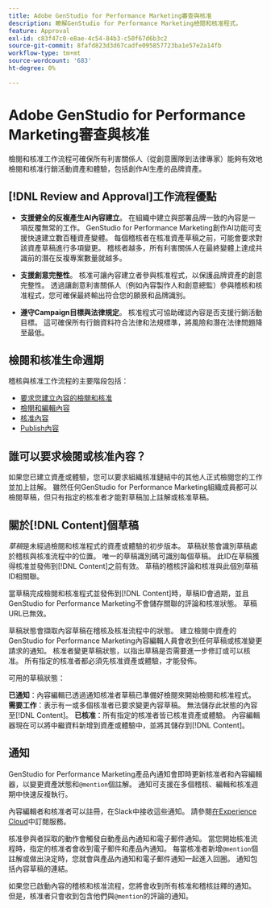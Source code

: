 ```yaml
---
title: Adobe GenStudio for Performance Marketing審查與核准
description: 瞭解GenStudio for Performance Marketing檢閱和核准程式。
feature: Approval
exl-id: c83f47c0-e8ae-4c54-84b3-c50f67d6b3c2
source-git-commit: 8fafd823d3d67cadfe095857723ba1e57e2a14fb
workflow-type: tm+mt
source-wordcount: '683'
ht-degree: 0%

---
```


# Adobe GenStudio for Performance Marketing審查與核准

檢閱和核准工作流程可確保所有利害關係人（從創意團隊到法律專家）能夠有效地檢閱和核准行銷活動資產和體驗，包括創作AI生產的品牌資產。

## [!DNL Review and Approval]工作流程優點

* **支援健全的反複產生AI內容建立**。 在組織中建立與部署品牌一致的內容是一項反覆無常的工作。 GenStudio for Performance Marketing創作AI功能可支援快速建立數百種資產變體。 每個稽核者在核准資產草稿之前，可能會要求對該資產草稿進行多項變更。 稽核者越多，所有利害關係人在最終變體上達成共識前的潛在反複專案數量就越多。

* **支援創意完整性**。 核准可讓內容建立者參與核准程式，以保護品牌資產的創意完整性。 透過讓創意利害關係人（例如內容製作人和創意總監）參與稽核和核准程式，您可確保最終輸出符合您的願景和品牌識別。

* **遵守Campaign目標與法律規定**。 核准程式可協助確認內容是否支援行銷活動目標。 這可確保所有行銷資料符合法律和法規標準，將風險和潛在法律問題降至最低。

## 檢閱和核准生命週期

稽核與核准工作流程的主要階段包括：

* [要求您建立內容的檢閱和核准](./request-review.md)
* [檢閱和編輯內容](./review-and-edit.md)
* [核准內容](./approve-content.md)
* [Publish內容](./publish-content.md)

## 誰可以要求檢閱或核准內容？

如果您已建立資產或體驗，您可以要求組織核准鏈結中的其他人正式檢閱您的工作並加上註解。 雖然任何GenStudio for Performance Marketing組織成員都可以檢閱草稿，但只有指定的核准者才能對草稿加上註解或核准草稿。

## 關於[!DNL Content]個草稿

_草稿_&#x200B;是未經過檢閱和核准程式的資產或體驗的初步版本。 草稿狀態會識別草稿處於稽核與核准流程中的位置。 唯一的草稿識別碼可識別每個草稿。 此ID在草稿獲得核准並發佈到[!DNL Content]之前有效。 草稿的稽核評論和核准與此個別草稿ID相關聯。

當草稿完成檢閱和核准程式並發佈到[!DNL Content]時，草稿ID會過期，並且GenStudio for Performance Marketing不會儲存關聯的評論和核准狀態。 草稿URL已無效。

草稿狀態會擷取內容草稿在稽核及核准流程中的狀態。 建立檢閱中資產的GenStudio for Performance Marketing內容編輯人員會收到任何草稿或核准變更請求的通知。 核准者變更草稿狀態，以指出草稿是否需要進一步修訂或可以核准。 所有指定的核准者都必須先核准資產或體驗，才能發佈。

可用的草稿狀態：

**已通知**：內容編輯已透過通知核准者草稿已準備好檢閱來開始檢閱和核准程式。
**需要工作**：表示有一或多個核准者已要求變更內容草稿。 無法儲存此狀態的內容至[!DNL Content]。
**已核准**：所有指定的核准者皆已核准資產或體驗。 內容編輯器現在可以將中繼資料新增到資產或體驗中，並將其儲存到[!DNL Content]。

## 通知

GenStudio for Performance Marketing產品內通知會即時更新核准者和內容編輯器，以變更資產狀態和`@mention`個註解。 通知可支援在多個稽核、編輯和核准週期中快速反複執行。

內容編輯者和核准者可以註冊，在Slack中接收這些通知。 請參閱[在Experience Cloud](https://experienceleague.adobe.com/en/docs/core-services/interface/features/account-preferences#slack)中訂閱服務。

核准參與者採取的動作會觸發自動產品內通知和電子郵件通知。 當您開始核准流程時，指定的核准者會收到電子郵件和產品內通知。 每當核准者新增`@mention`個註解或做出決定時，您就會與產品內通知和電子郵件通知一起進入回圈。 通知包括內容草稿的連結。

如果您已啟動內容的稽核和核准流程，您將會收到所有核准和稽核註釋的通知。 但是，核准者只會收到包含他們與`@mention`的評論的通知。
